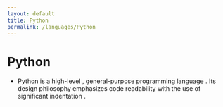```yaml
---
layout: default
title: Python
permalink: /languages/Python
---
```

# Python

- Python is a high-level , general-purpose programming language . Its design philosophy emphasizes code readability with the use of significant indentation . 